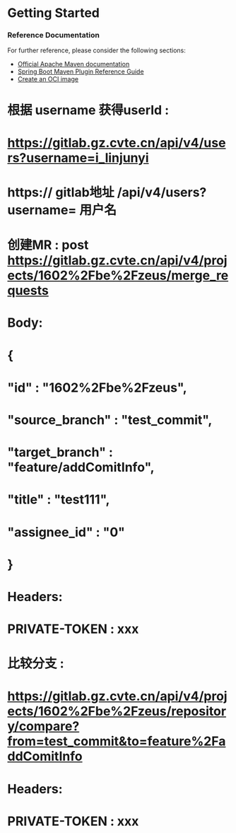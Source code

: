 # Getting Started

### Reference Documentation
For further reference, please consider the following sections:

* [Official Apache Maven documentation](https://maven.apache.org/guides/index.html)
* [Spring Boot Maven Plugin Reference Guide](https://docs.spring.io/spring-boot/docs/2.7.0/maven-plugin/reference/html/)
* [Create an OCI image](https://docs.spring.io/spring-boot/docs/2.7.0/maven-plugin/reference/html/#build-image)

# 根据 username 获得userId : 
# https://gitlab.gz.cvte.cn/api/v4/users?username=i_linjunyi
# https:// gitlab地址 /api/v4/users?username= 用户名

# 创建MR : post   https://gitlab.gz.cvte.cn/api/v4/projects/1602%2Fbe%2Fzeus/merge_requests
# Body: 
#  {
#      "id" :  "1602%2Fbe%2Fzeus",
#      "source_branch" :  "test_commit",
#      "target_branch" : "feature/addComitInfo",
#      "title" : "test111",
#      "assignee_id" : "0"
#  }
# Headers: 
#  PRIVATE-TOKEN : xxx
  
  
# 比较分支 :
# https://gitlab.gz.cvte.cn/api/v4/projects/1602%2Fbe%2Fzeus/repository/compare?from=test_commit&to=feature%2FaddComitInfo
# Headers: 
#  PRIVATE-TOKEN : xxx